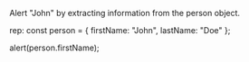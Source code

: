 Alert "John" by extracting information from the person object.

rep:
const person = {
  firstName: "John",
  lastName: "Doe"
};

alert(person.firstName);